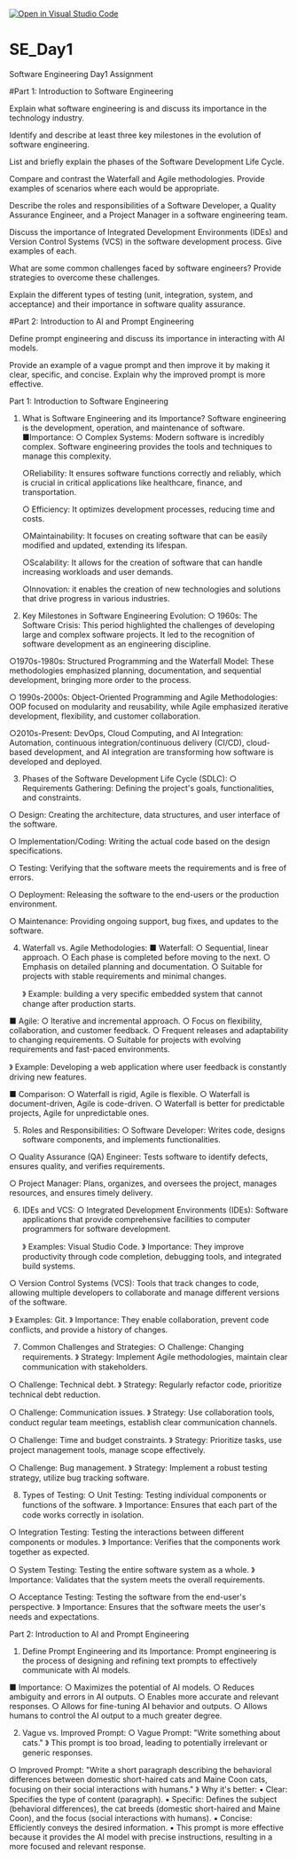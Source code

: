 [![Open in Visual Studio Code](https://classroom.github.com/assets/open-in-vscode-2e0aaae1b6195c2367325f4f02e2d04e9abb55f0b24a779b69b11b9e10269abc.svg)](https://classroom.github.com/online_ide?assignment_repo_id=18597361&assignment_repo_type=AssignmentRepo)
# SE_Day1
Software Engineering Day1 Assignment

#Part 1: Introduction to Software Engineering

Explain what software engineering is and discuss its importance in the technology industry.


Identify and describe at least three key milestones in the evolution of software engineering.


List and briefly explain the phases of the Software Development Life Cycle.


Compare and contrast the Waterfall and Agile methodologies. Provide examples of scenarios where each would be appropriate.


Describe the roles and responsibilities of a Software Developer, a Quality Assurance Engineer, and a Project Manager in a software engineering team.


Discuss the importance of Integrated Development Environments (IDEs) and Version Control Systems (VCS) in the software development process. Give examples of each.


What are some common challenges faced by software engineers? Provide strategies to overcome these challenges.


Explain the different types of testing (unit, integration, system, and acceptance) and their importance in software quality assurance.


#Part 2: Introduction to AI and Prompt Engineering


Define prompt engineering and discuss its importance in interacting with AI models.


Provide an example of a vague prompt and then improve it by making it clear, specific, and concise. Explain why the improved prompt is more effective.


Part 1: Introduction to Software Engineering
1. What is Software Engineering and its Importance?
Software engineering is the development, operation, and maintenance of software. 
 ■Importance:
   ○ Complex Systems: Modern software is incredibly complex. Software engineering provides the tools and techniques to manage this complexity.

   ○Reliability: It ensures software functions correctly and reliably, which is crucial in critical applications like healthcare, finance, and transportation.

   ○ Efficiency: It optimizes development processes, reducing time and costs.

   ○Maintainability: It focuses on creating software that can be easily modified and updated, extending its lifespan.

   ○Scalability: It allows for the creation of software that can handle increasing workloads and user demands.

   ○Innovation: it enables the creation of new technologies and solutions that drive progress in various industries.

2. Key Milestones in Software Engineering Evolution:
 ○ 1960s: The Software Crisis: This period highlighted the challenges of developing large and complex software projects. It led to the recognition of software development as an engineering discipline.

 ○1970s-1980s: Structured Programming and the Waterfall Model: These methodologies emphasized planning, documentation, and sequential development, bringing more order to the process.

 ○ 1990s-2000s: Object-Oriented Programming and Agile Methodologies: OOP focused on modularity and reusability, while Agile emphasized iterative development, flexibility, and customer collaboration.

 ○2010s-Present: DevOps, Cloud Computing, and AI Integration: Automation, continuous integration/continuous delivery (CI/CD), cloud-based development, and AI integration are transforming how software is developed and deployed.

3. Phases of the Software Development Life Cycle (SDLC):
 ○ Requirements Gathering: Defining the project's goals, functionalities, and constraints.

 ○ Design: Creating the architecture, data structures, and user interface of the software.

 ○ Implementation/Coding: Writing the actual code based on the design specifications.

 ○ Testing: Verifying that the software meets the requirements and is free of errors.

 ○ Deployment: Releasing the software to the end-users or the production environment.

 ○ Maintenance: Providing ongoing support, bug fixes, and updates to the software.

4. Waterfall vs. Agile Methodologies:
 ■ Waterfall:
   ○ Sequential, linear approach.
   ○ Each phase is completed before moving to the next.
   ○ Emphasis on detailed planning and documentation.
   ○ Suitable for projects with stable requirements and minimal changes.

   》 Example: building a very specific embedded system that cannot change after production starts.

 ■ Agile:
   ○ Iterative and incremental approach.
   ○ Focus on flexibility, collaboration, and customer feedback.
   ○ Frequent releases and adaptability to changing requirements.
   ○ Suitable for projects with evolving requirements and fast-paced environments.

   》 Example: Developing a web application where user feedback is constantly driving new features.

 ■ Comparison:
   ○ Waterfall is rigid, Agile is flexible.
   ○ Waterfall is document-driven, Agile is code-driven.
   ○ Waterfall is better for predictable projects, Agile for unpredictable ones.

5. Roles and Responsibilities:
 ○ Software Developer: Writes code, designs software components, and implements functionalities.

 ○ Quality Assurance (QA) Engineer: Tests software to identify defects, ensures quality, and verifies requirements.

 ○ Project Manager: Plans, organizes, and oversees the project, manages resources, and ensures timely delivery.

6. IDEs and VCS:
 ○ Integrated Development Environments (IDEs): Software applications that provide comprehensive facilities to computer programmers for software development.

   》 Examples: Visual Studio Code.
   》 Importance: They improve productivity through code completion, debugging tools, and integrated build systems.

 ○ Version Control Systems (VCS): Tools that track changes to code, allowing multiple developers to collaborate and manage different versions of the software.

   》 Examples: Git.
   》 Importance: They enable collaboration, prevent code conflicts, and provide a history of changes.

7. Common Challenges and Strategies:
 ○ Challenge: Changing requirements.
   》 Strategy: Implement Agile methodologies, maintain clear communication with stakeholders.

 ○ Challenge: Technical debt.
   》 Strategy: Regularly refactor code, prioritize technical debt reduction.

 ○ Challenge: Communication issues.
   》 Strategy: Use collaboration tools, conduct regular team meetings, establish clear communication channels.

 ○ Challenge: Time and budget constraints.
   》 Strategy: Prioritize tasks, use project management tools, manage scope effectively.

 ○ Challenge: Bug management.
   》 Strategy: Implement a robust testing strategy, utilize bug tracking software.

8. Types of Testing:
 ○ Unit Testing: Testing individual components or functions of the software.
   》 Importance: Ensures that each part of the code works correctly in isolation.

 ○ Integration Testing: Testing the interactions between different components or modules.
   》 Importance: Verifies that the components work together as expected.

 ○ System Testing: Testing the entire software system as a whole.
   》 Importance: Validates that the system meets the overall requirements.

 ○ Acceptance Testing: Testing the software from the end-user's perspective.
   》 Importance: Ensures that the software meets the user's needs and expectations.

Part 2: Introduction to AI and Prompt Engineering

1. Define Prompt Engineering and its Importance:
Prompt engineering is the process of designing and refining text prompts to effectively communicate with AI models.

 ■ Importance:
   ○ Maximizes the potential of AI models.
   ○ Reduces ambiguity and errors in AI outputs.
   ○ Enables more accurate and relevant responses.
   ○ Allows for fine-tuning AI behavior and outputs.
   ○ Allows humans to control the AI output to a much greater degree.

2. Vague vs. Improved Prompt:
 ○ Vague Prompt: "Write something about cats."
   》 This prompt is too broad, leading to potentially irrelevant or generic responses.

 ○ Improved Prompt: "Write a short paragraph describing the behavioral differences between domestic short-haired cats and Maine Coon cats, focusing on their social interactions with humans."
   》 Why it's better:
     ▪︎ Clear: Specifies the type of content (paragraph).
     ▪︎ Specific: Defines the subject (behavioral differences), the cat breeds (domestic short-haired and Maine Coon), and the focus (social interactions with humans).
     ▪︎ Concise: Efficiently conveys the desired information.
   ▪︎ This prompt is more effective because it provides the AI model with precise instructions, resulting in a more focused and relevant response.